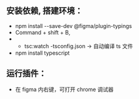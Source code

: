 ## 安装依赖, 搭建环境：
- npm install --save-dev @figma/plugin-typings
- Command + shift + B,
- - tsc:watch -tsconfig.json -> 自动编译 ts 文件
- npm install typescript
## 运行插件：
- 在 figma 内右键，可打开 chrome 调试器